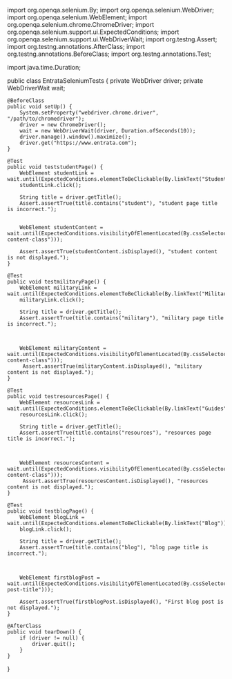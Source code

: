 import org.openqa.selenium.By;
import org.openqa.selenium.WebDriver;
import org.openqa.selenium.WebElement;
import org.openqa.selenium.chrome.ChromeDriver;
import org.openqa.selenium.support.ui.ExpectedConditions;
import org.openqa.selenium.support.ui.WebDriverWait;
import org.testng.Assert;
import org.testng.annotations.AfterClass;
import org.testng.annotations.BeforeClass;
import org.testng.annotations.Test;

import java.time.Duration;

public class EntrataSeleniumTests {
    private WebDriver driver;
    private WebDriverWait wait;

    @BeforeClass
    public void setUp() {
        System.setProperty("webdriver.chrome.driver", "/path/to/chromedriver");
        driver = new ChromeDriver();
        wait = new WebDriverWait(driver, Duration.ofSeconds(10));
        driver.manage().window().maximize();
        driver.get("https://www.entrata.com");
    }

    @Test
    public void teststudentPage() {
        WebElement studentLink = wait.until(ExpectedConditions.elementToBeClickable(By.linkText("Student")));
        studentLink.click();

        String title = driver.getTitle();
        Assert.assertTrue(title.contains("student"), "student page title is incorrect.");

       
        WebElement studentContent = wait.until(ExpectedConditions.visibilityOfElementLocated(By.cssSelector(".student-content-class")));
       
        Assert.assertTrue(studentContent.isDisplayed(), "student content is not displayed.");
    }

    @Test
    public void testmilitaryPage() {
        WebElement militaryLink = wait.until(ExpectedConditions.elementToBeClickable(By.linkText("Military")));
        militaryLink.click();

        String title = driver.getTitle();
        Assert.assertTrue(title.contains("military"), "military page title is incorrect.");

       
       
        WebElement militaryContent = wait.until(ExpectedConditions.visibilityOfElementLocated(By.cssSelector(".military-content-class")));
         Assert.assertTrue(militaryContent.isDisplayed(), "military content is not displayed.");
    }

    @Test
    public void testresourcesPage() {
        WebElement resourcesLink = wait.until(ExpectedConditions.elementToBeClickable(By.linkText("Guides")));
        resourcesLink.click();

        String title = driver.getTitle();
        Assert.assertTrue(title.contains("resources"), "resources page title is incorrect.");

       
       
        WebElement resourcesContent = wait.until(ExpectedConditions.visibilityOfElementLocated(By.cssSelector(".guides-content-class")));
         Assert.assertTrue(resourcesContent.isDisplayed(), "resources content is not displayed.");
    }

    @Test
    public void testblogPage() {
        WebElement blogLink = wait.until(ExpectedConditions.elementToBeClickable(By.linkText("Blog")));
        blogLink.click();

        String title = driver.getTitle();
        Assert.assertTrue(title.contains("blog"), "blog page title is incorrect.");

       
       
        WebElement firstblogPost = wait.until(ExpectedConditions.visibilityOfElementLocated(By.cssSelector(".blog-post-title")));
       
        Assert.assertTrue(firstblogPost.isDisplayed(), "First blog post is not displayed.");
    }

    @AfterClass
    public void tearDown() {
        if (driver != null) {
            driver.quit();
        }
    }
}
